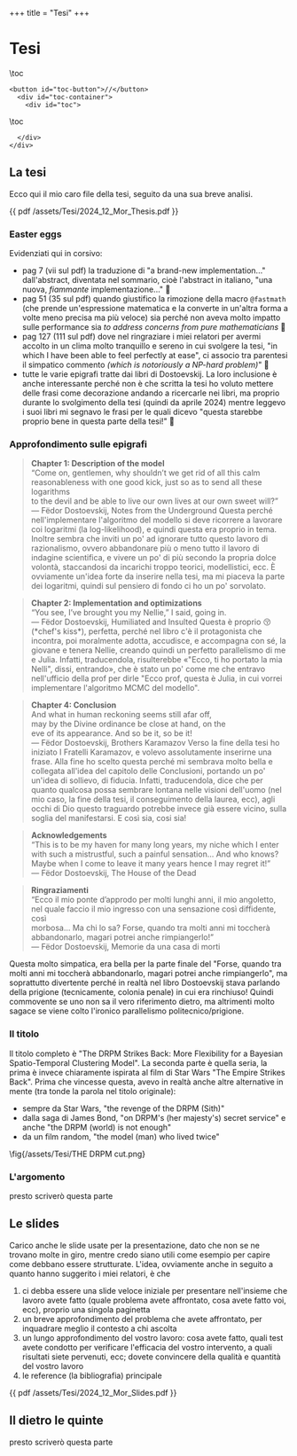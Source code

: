 +++
title = "Tesi"
+++

# Tesi
\toc
~~~
<button id="toc-button">//</button>
  <div id="toc-container">
    <div id="toc">
~~~
\toc
~~~ 
  </div>   
</div>
~~~


## La tesi
Ecco qui il mio caro file della tesi, seguito da una sua breve analisi.

{{ pdf /assets/Tesi/2024_12_Mor_Thesis.pdf }}

### Easter eggs
Evidenziati qui in corsivo:
- pag 7 (vii sul pdf) la traduzione di "a brand-new implementation..." dall'abstract, diventata nel sommario, cioè l'abstract in italiano, "una nuova, _fiammante_ implementazione..." 🥵
- pag 51 (35 sul pdf) quando giustifico la rimozione della macro `@fastmath` (che prende un'espressione matematica e la converte in un'altra forma a volte meno precisa ma più veloce) sia perché non aveva molto impatto sulle performance sia _to address concerns from pure mathematicians_ 🤭
- pag 127 (111 sul pdf) dove nel ringraziare i miei relatori per avermi accolto in un clima molto tranquillo e sereno in cui svolgere la tesi, "in which I have been able to feel perfectly at ease", ci associo tra parentesi il simpatico commento _(which is notoriously a NP-hard problem)_" 🫠
- tutte le varie epigrafi tratte dai libri di Dostoevskij. La loro inclusione è anche interessante perché non è che scritta la tesi ho voluto mettere delle frasi come decorazione andando a ricercarle nei libri, ma proprio durante lo svolgimento della tesi (quindi da aprile 2024) mentre leggevo i suoi libri mi segnavo le frasi per le quali dicevo "questa starebbe proprio bene in questa parte della tesi!" 🧐


### Approfondimento sulle epigrafi
> **Chapter 1: Description of the model**\
> “Come on, gentlemen, why shouldn’t we get rid of all this calm\
> reasonableness with one good kick, just so as to send all these logarithms\
> to the devil and be able to live our own lives at our own sweet will?”\
> — Fëdor Dostoevskij, Notes from the Underground
Questa perché nell'implementare l'algoritmo del modello si deve ricorrere a lavorare coi logaritmi (la log-likelihood), e quindi questa era proprio in tema. Inoltre sembra che inviti un po' ad ignorare tutto questo lavoro di razionalismo, ovvero abbandonare più o meno tutto il lavoro di indagine scientifica, e vivere un po' di più secondo la propria dolce volontà, staccandosi da incarichi troppo teorici, modellistici, ecc. È ovviamente un'idea forte da inserire nella tesi, ma mi piaceva la parte dei logaritmi, quindi sul pensiero di fondo ci ho un po' sorvolato.

> **Chapter 2: Implementation and optimizations**\
> “You see, I’ve brought you my Nellie,” I said, going in.\
> — Fëdor Dostoevskij, Humiliated and Insulted
Questa è proprio 😚 (\*chef's kiss\*), perfetta, perché nel libro c'è il protagonista che incontra, poi moralmente adotta, accudisce, e accompagna con sé, la giovane e tenera Nellie, creando quindi un perfetto parallelismo di me e Julia. Infatti, traducendola, risulterebbe «"Ecco, ti ho portato la mia Nelli", dissi, entrando», che è stato un po' come me che entravo nell'ufficio della prof per dirle "Ecco prof, questa è Julia, in cui vorrei implementare l'algoritmo MCMC del modello".

> **Chapter 4: Conclusion**\
> And what in human reckoning seems still afar off,\
> may by the Divine ordinance be close at hand, on the\
> eve of its appearance. And so be it, so be it!\
> — Fëdor Dostoevskij, Brothers Karamazov
Verso la fine della tesi ho iniziato I Fratelli Karamazov, e volevo assolutamente inserirne una frase. Alla fine ho scelto questa perché mi sembrava molto bella e collegata all'idea del capitolo delle Conclusioni, portando un po' un'idea di sollievo, di fiducia. Infatti, traducendola, dice che per quanto qualcosa possa sembrare lontana nelle visioni dell'uomo (nel mio caso, la fine della tesi, il conseguimento della laurea, ecc), agli occhi di Dio questo traguardo potrebbe invece già essere vicino, sulla soglia del manifestarsi. E così sia, cosi sia!


> **Acknowledgements**\
> “This is to be my haven for many long years, my niche which I enter\
> with such a mistrustful, such a painful sensation... And who knows?\
> Maybe when I come to leave it many years hence I may regret it!”\
> — Fëdor Dostoevskij, The House of the Dead

> **Ringraziamenti**\
> “Ecco il mio ponte d’approdo per molti lunghi anni, il mio angoletto,\
> nel quale faccio il mio ingresso con una sensazione così diffidente, così\
> morbosa... Ma chi lo sa? Forse, quando tra molti anni mi toccherà\
> abbandonarlo, magari potrei anche rimpiangerlo!”\
> — Fëdor Dostoevskij, Memorie da una casa di morti

Questa molto simpatica, era bella per la parte finale del "Forse, quando tra molti anni mi toccherà abbandonarlo, magari potrei anche rimpiangerlo", ma soprattutto divertente perché in realtà nel libro Dostoevskij stava parlando della prigione (tecnicamente, colonia penale) in cui era rinchiuso! Quindi commovente se uno non sa il vero riferimento dietro, ma altrimenti molto sagace se viene colto l'ironico parallelismo politecnico/prigione.

### Il titolo
Il titolo completo è "The DRPM Strikes Back: More Flexibility for a Bayesian Spatio-Temporal Clustering Model". La seconda parte è quella seria, la prima è invece chiaramente ispirata al film di Star Wars "The Empire Strikes Back". Prima che vincesse questa, avevo in realtà anche altre alternative in mente (tra tonde la parola nel titolo originale):
- sempre da Star Wars, "the revenge of the DRPM (Sith)"
- dalla saga di James Bond, "on DRPM's (her majesty's) secret service" e anche "the DRPM (world) is not enough"
- da un film random, "the model (man) who lived twice"

\fig{/assets/Tesi/THE DRPM cut.png}


### L'argomento
presto scriverò questa parte

## Le slides

Carico anche le slide usate per la presentazione, dato che non se ne trovano molte in giro, mentre credo siano utili come esempio per capire come debbano essere strutturate. L'idea, ovviamente anche in seguito a quanto hanno suggerito i miei relatori, è che 
1. ci debba essere una slide veloce iniziale per presentare nell'insieme che lavoro avete fatto (quale problema avete affrontato, cosa avete fatto voi, ecc), proprio una singola paginetta
2. un breve approfondimento del problema che avete affrontato, per inquadrare meglio il contesto a chi ascolta
3. un lungo approfondimento del vostro lavoro: cosa avete fatto, quali test avete condotto per verificare l'efficacia del vostro intervento, a quali risultati siete pervenuti, ecc; dovete convincere della qualità e quantità del vostro lavoro
4. le reference (la bibliografia) principale

{{ pdf /assets/Tesi/2024_12_Mor_Slides.pdf }}


## Il dietro le quinte
presto scriverò questa parte

